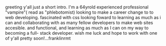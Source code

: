 greeting y'all just a short intro. I'm a 64yrold  experienced  professional "vampire"( read as "phlebotomist) looking to make a career change to to web developing. fascinated with css looking foward to learning as much as i can and collaborating with as many fellow developers to make web sites accesible. and functional, and learning as much as I can on my way to becoming a full- stack developer. wish me luck and hope to work with one of y'all pretty soon!...franklinrmt
